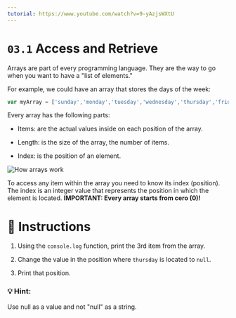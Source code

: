 ```yaml
---
tutorial: https://www.youtube.com/watch?v=9-yAzjsWXtU
---
```


# `03.1` Access and Retrieve

Arrays are part of every programming language. They are the way to go when you want to have a "list of elements."

For example, we could have an array that stores the days of the week:

```js
var myArray = ['sunday','monday','tuesday','wednesday','thursday','friday','saturday'];
```
Every array has the following parts:

- Items: are the actual values inside on each position of the array.

- Length: is the size of the array, the number of items.

- Index: is the position of an element.

![How arrays work](https://github.com/4GeeksAcademy/javascript-arrays-exercises-tutorial/blob/5e6a9b1276ed2b7de1b9bb0240105983c170611c/.learn/assets/DbmSOHT.png?raw=true)

To access any item within the array you need to know its index (position). The index is an integer value that represents the position in which the element is located. 
**IMPORTANT: Every array starts from cero (0)!**

# 📝 Instructions

1. Using the `console.log` function, print the 3rd item from the array.

2. Change the value in the position where `thursday` is located to `null`.

3. Print that position.

### :bulb: Hint:

 Use null as a value and not "null" as a string.

